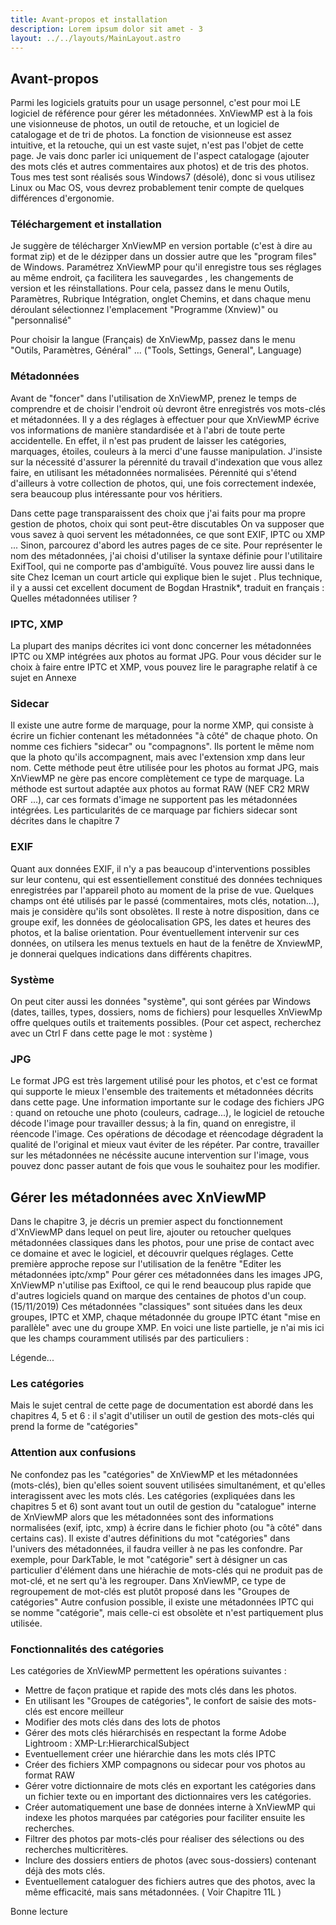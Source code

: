 ```yaml
---
title: Avant-propos et installation
description: Lorem ipsum dolor sit amet - 3
layout: ../../layouts/MainLayout.astro
---
```


## Avant-propos

Parmi les logiciels gratuits pour un usage personnel, c'est pour moi LE logiciel de référence pour gérer les métadonnées.
XnViewMP est à la fois une visionneuse de photos, un outil de retouche, et un logiciel de catalogage et de tri de photos.
La fonction de visionneuse est assez intuitive, et la retouche, qui un est vaste sujet, n'est pas l'objet de cette page.
Je vais donc parler ici uniquement de l'aspect catalogage (ajouter des mots clés et autres commentaires aux photos) et de tris des photos.
Tous mes test sont réalisés sous Windows7 (désolé), donc si vous utilisez Linux ou Mac OS, vous devrez probablement tenir compte de quelques différences d'ergonomie.


### Téléchargement et installation

Je suggère de télécharger XnViewMP en version portable (c'est à dire au format zip) et de le dézipper dans un dossier autre que les "program files" de Windows.
Paramétrez XnViewMP pour qu'il enregistre tous ses réglages au même endroit, ça facilitera les sauvegardes , les changements de version et les réinstallations.
Pour cela, passez dans le menu Outils, Paramètres, Rubrique Intégration, onglet Chemins, et dans chaque menu déroulant sélectionnez l'emplacement "Programme (Xnview)" ou "personnalisé"

Pour choisir la langue (Français) de XnViewMp, passez dans le menu "Outils, Paramètres, Général" ... ("Tools, Settings, General", Language)


### Métadonnées

Avant de "foncer" dans l'utilisation de XnViewMP, prenez le temps de comprendre et de choisir l'endroit où devront être enregistrés vos mots-clés et métadonnées.
Il y a des réglages à effectuer pour que XnViewMP écrive vos informations de manière standardisée et à l'abri de toute perte accidentelle.
En effet, il n'est pas prudent de laisser les catégories, marquages, étoiles, couleurs à la merci d'une fausse manipulation.
J'insiste sur la nécessité d'assurer la pérennité du travail d'indexation que vous allez faire, en utilisant les métadonnées normalisées.
Pérennité qui s'étend d'ailleurs à votre collection de photos, qui, une fois correctement indexée, sera beaucoup plus intéressante pour vos héritiers.

Dans cette page transparaissent des choix que j'ai faits pour ma propre gestion de photos, choix qui sont peut-être discutables
On va supposer que vous savez à quoi servent les métadonnées, ce que sont EXIF, IPTC ou XMP ... Sinon, parcourez d'abord les autres pages de ce site.
Pour représenter le nom des métadonnées, j'ai choisi d'utiliser la syntaxe définie pour l'utilitaire ExifTool, qui ne comporte pas d'ambiguïté.
Vous pouvez lire aussi dans le site Chez Iceman un court article qui explique bien le sujet .
Plus technique, il y a aussi cet excellent document de Bogdan Hrastnik*, traduit en français : Quelles métadonnées utiliser ?

### IPTC, XMP

La plupart des manips décrites ici vont donc concerner les métadonnées IPTC ou XMP intégrées aux photos au format JPG.
Pour vous décider sur le choix à faire entre IPTC et XMP, vous pouvez lire le paragraphe relatif à ce sujet en Annexe

### Sidecar

Il existe une autre forme de marquage, pour la norme XMP, qui consiste à écrire un fichier contenant les métadonnées "à côté" de chaque photo.
On nomme ces fichiers "sidecar" ou "compagnons". Ils portent le même nom que la photo qu'ils accompagnent, mais avec l'extension xmp dans leur nom.
Cette méthode peut être utilisée pour les photos au format JPG, mais XnViewMP ne gère pas encore complètement ce type de marquage.
La méthode est surtout adaptée aux photos au format RAW (NEF CR2 MRW ORF ...), car ces formats d'image ne supportent pas les métadonnées intégrées.
Les particularités de ce marquage par fichiers sidecar sont décrites dans le chapitre 7

### EXIF

Quant aux données EXIF, il n'y a pas beaucoup d'interventions possibles sur leur contenu, qui est essentiellement constitué des données techniques enregistrées par l'appareil photo au moment de la prise de vue.
Quelques champs ont été utilisés par le passé (commentaires, mots clés, notation...), mais je considère qu'ils sont obsolètes.
Il reste à notre disposition, dans ce groupe exif, les données de géolocalisation GPS, les dates et heures des photos, et la balise orientation.
Pour éventuellement intervenir sur ces données, on utilsera les menus textuels en haut de la fenêtre de XnviewMP, je donnerai quelques indications dans différents chapitres.

### Système

On peut citer aussi les données "système", qui sont gérées par Windows (dates, tailles, types, dossiers, noms de fichiers) pour lesquelles XnViewMp offre quelques outils et traitements possibles. (Pour cet aspect, recherchez avec un Ctrl F dans cette page le mot : système )

### JPG

Le format JPG est très largement utilisé pour les photos, et c'est ce format qui supporte le mieux l'ensemble des traitements et métadonnées décrits dans cette page.
Une information importante sur le codage des fichiers JPG : quand on retouche une photo (couleurs, cadrage...), le logiciel de retouche décode l'image pour travailler dessus; à la fin, quand on enregistre, il réencode l'image. Ces opérations de décodage et réencodage dégradent la qualité de l'original et mieux vaut éviter de les répéter.
Par contre, travailler sur les métadonnées ne nécéssite aucune intervention sur l'image, vous pouvez donc passer autant de fois que vous le souhaitez pour les modifier.

## Gérer les métadonnées avec XnViewMP

Dans le chapitre 3, je décris un premier aspect du fonctionnement d'XnViewMP dans lequel on peut lire, ajouter ou retoucher quelques métadonnées classiques dans les photos, pour une prise de contact avec ce domaine et avec le logiciel, et découvrir quelques réglages.
Cette première approche repose sur l'utilisation de la fenêtre "Editer les métadonnées iptc/xmp"
Pour gérer ces métadonnées dans les images JPG, XnViewMP n'utilise pas Exiftool, ce qui le rend beaucoup plus rapide que d'autres logiciels quand on marque des centaines de photos d'un coup.
 (15/11/2019) Ces métadonnées "classiques" sont situées dans les deux groupes, IPTC et XMP, chaque métadonnée du groupe IPTC étant "mise en parallèle" avec une du groupe XMP.
En voici une liste partielle, je n'ai mis ici que les champs couramment utilisés par des particuliers :

Légende...

### Les catégories

Mais le sujet central de cette page de documentation est abordé dans les chapitres 4, 5 et 6 : il s'agit d'utiliser un outil de gestion des mots-clés qui prend la forme de "catégories"

### Attention aux confusions

Ne confondez pas les "catégories" de XnViewMP et les métadonnées (mots-clés), bien qu'elles soient souvent utilisées simultanément, et qu'elles interagissent avec les mots clés.
Les catégories (expliquées dans les chapitres 5 et 6) sont avant tout un outil de gestion du "catalogue" interne de XnViewMP alors que les métadonnées sont des informations normalisées (exif, iptc, xmp) à écrire dans le fichier photo (ou "à côté" dans certains cas).
Il existe d'autres définitions du mot "catégories" dans l'univers des métadonnées, il faudra veiller à ne pas les confondre.
Par exemple, pour DarkTable, le mot "catégorie" sert à désigner un cas particulier d'élément dans une hiérachie de mots-clés qui ne produit pas de mot-clé, et ne sert qu'à les regrouper.
Dans XnViewMP, ce type de regroupement de mot-clés est plutôt proposé dans les "Groupes de catégories"
Autre confusion possible, il existe une métadonnées IPTC qui se nomme "catégorie", mais celle-ci est obsolète et n'est partiquement plus utilisée.

### Fonctionnalités des catégories

Les catégories de XnViewMP permettent les opérations suivantes :
- Mettre de façon pratique et rapide des mots clés dans les photos.
- En utilisant les "Groupes de catégories", le confort de saisie des mots-clés est encore meilleur
- Modifier des mots clés dans des lots de photos
- Gérer des mots clés hiérarchisés en respectant la forme Adobe Lightroom : XMP-Lr:HierarchicalSubject
- Eventuellement créer une hiérarchie dans les mots clés IPTC
- Créer des fichiers XMP compagnons ou sidecar pour vos photos au format RAW
- Gérer votre dictionnaire de mots clés en exportant les catégories dans un fichier texte ou en important des dictionnaires vers les catégories.
- Créer automatiquement une base de données interne à XnViewMP qui indexe les photos marquées par catégories pour faciliter ensuite les recherches.
- Filtrer des photos par mots-clés pour réaliser des sélections ou des recherches multicritères.
- Inclure des dossiers entiers de photos (avec sous-dossiers) contenant déjà des mots clés.
- Eventuellement cataloguer des fichiers autres que des photos, avec la même efficacité, mais sans métadonnées. ( Voir Chapitre 11L )

Bonne lecture